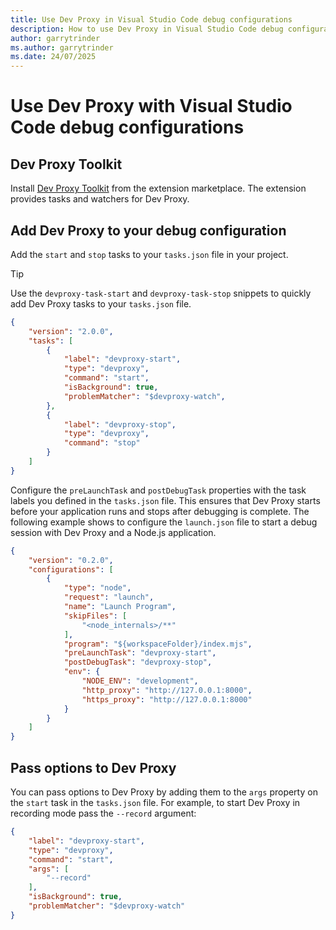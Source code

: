 ```yaml
---
title: Use Dev Proxy in Visual Studio Code debug configurations
description: How to use Dev Proxy in Visual Studio Code debug configurations
author: garrytrinder
ms.author: garrytrinder
ms.date: 24/07/2025
---
```


# Use Dev Proxy with Visual Studio Code debug configurations

## Dev Proxy Toolkit

Install [Dev Proxy Toolkit](https://marketplace.visualstudio.com/items?itemName=garrytrinder.dev-proxy-toolkit) from the extension marketplace. The extension provides tasks and watchers for Dev Proxy.

## Add Dev Proxy to your debug configuration

Add the `start` and `stop` tasks to your `tasks.json` file in your project.

> [!TIP]
> Use the `devproxy-task-start` and `devproxy-task-stop` snippets to quickly add Dev Proxy tasks to your `tasks.json` file.

```json
{
    "version": "2.0.0",
    "tasks": [
        {
            "label": "devproxy-start",
            "type": "devproxy",
            "command": "start",
            "isBackground": true,
            "problemMatcher": "$devproxy-watch",
        },
        {
            "label": "devproxy-stop",
            "type": "devproxy",
            "command": "stop"
        }
    ]
}
```

Configure the `preLaunchTask` and `postDebugTask` properties with the task labels you defined in the `tasks.json` file. This ensures that Dev Proxy starts before your application runs and stops after debugging is complete. The following example shows to configure the `launch.json` file to start a debug session with Dev Proxy and a Node.js application.

```json
{
    "version": "0.2.0",
    "configurations": [
        {
            "type": "node",
            "request": "launch",
            "name": "Launch Program",
            "skipFiles": [
                "<node_internals>/**"
            ],
            "program": "${workspaceFolder}/index.mjs",
            "preLaunchTask": "devproxy-start",
            "postDebugTask": "devproxy-stop",
            "env": {
                "NODE_ENV": "development",
                "http_proxy": "http://127.0.0.1:8000",
                "https_proxy": "http://127.0.0.1:8000"
            }
        }
    ]
}
```

## Pass options to Dev Proxy

You can pass options to Dev Proxy by adding them to the `args` property on the `start` task in the `tasks.json` file. For example, to start Dev Proxy in recording mode pass the `--record` argument:

```json
{
    "label": "devproxy-start",
    "type": "devproxy",
    "command": "start",
    "args": [
        "--record"
    ],
    "isBackground": true,
    "problemMatcher": "$devproxy-watch"
}
```
